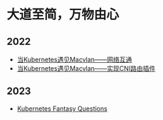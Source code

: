 # 大道至简，万物由心

## 2022

+ [当Kubernetes遇见Macvlan——网络互通](2022/kubernetes-macvlan-network.md)
+ [当Kubernetes遇见Macvlan——实现CNI路由插件](2022/kubernetes-macvlan-cniroute.md)

## 2023

+ [Kubernetes Fantasy Questions](2023/kubernetes-fantasy-questions.md)



